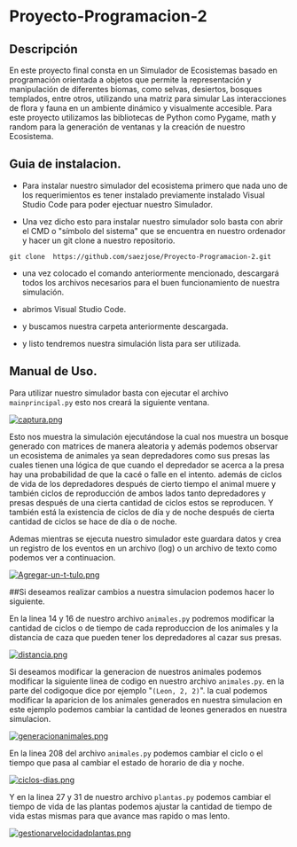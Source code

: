 # Proyecto-Programacion-2 
 
## Descripción

En este proyecto final consta en un Simulador de Ecosistemas basado en programación
orientada a objetos que permite la representación y manipulación de diferentes biomas,
como selvas, desiertos, bosques templados, entre otros, utilizando una matriz para simular
Las interacciones de flora y fauna en un ambiente dinámico y visualmente accesible. Para este proyecto utilizamos las bibliotecas de Python como Pygame, math y random para la generación de ventanas y la creación de nuestro Ecosistema.

## Guia de instalacion. 

- Para instalar nuestro simulador del ecosistema  primero que nada uno de los requerimientos es tener instalado previamente instalado Visual Studio Code para poder ejectuar nuestro Simulador.

- Una vez dicho esto para instalar nuestro simulador solo basta con abrir el CMD o "símbolo del sistema" que se encuentra en nuestro ordenador y hacer un git clone a nuestro repositorio. 


 `git clone  https://github.com/saezjose/Proyecto-Programacion-2.git`    


 - una vez colocado el comando anteriormente mencionado, descargará todos los archivos necesarios para el buen funcionamiento de nuestra simulación.


 - abrimos Visual Studio Code.


 - y buscamos nuestra carpeta anteriormente descargada.


 - y listo tendremos nuestra simulación lista para ser utilizada.
   

## Manual de Uso.

Para utilizar nuestro simulador basta con ejecutar el archivo `mainprincipal.py` esto nos creará la siguiente ventana.

[![captura.png](https://i.postimg.cc/dtz4VXdT/captura.png)](https://postimg.cc/kBvxjTTn)


Esto nos muestra la simulación ejecutándose la cual nos muestra un bosque generado con matrices de manera aleatoria y además podemos observar un ecosistema de animales ya sean depredadores como sus presas las cuales tienen una lógica de que cuando el depredador se acerca a la presa hay una probabilidad de que la cacé o falle en el intento. además de ciclos de vida de los depredadores después de cierto tiempo el animal muere y también ciclos de reproducción de ambos lados tanto depredadores y presas después de una cierta cantidad de ciclos estos se reproducen. Y también está la existencia de ciclos de día y de noche después de cierta cantidad de ciclos se hace de día o de noche.

Ademas mientras se ejecuta nuestro simulador este guardara datos y crea un registro de los
eventos en un archivo (log) o un archivo de texto como podemos ver a continuacion.

[![Agregar-un-t-tulo.png](https://i.postimg.cc/8cPG0cwM/Agregar-un-t-tulo.png)](https://postimg.cc/r0b7d8Bw)


##Si deseamos realizar cambios a nuestra simulacion podemos hacer lo siguiente.

En la linea 14 y 16 de nuestro archivo `animales.py` podremos modificar la cantidad de ciclos o de tiempo de cada reproduccion de los animales y la distancia de caza que pueden tener los depredadores al cazar sus presas.

[![distancia.png](https://i.postimg.cc/Y0C9WMG2/distancia.png)](https://postimg.cc/Vr2myyW2)

Si deseamos modificar la generacion de nuestros animales podemos modificar la siguiente linea de codigo en nuestro archivo `animales.py`. 
en la parte del codigoque dice por ejemplo "`(Leon, 2, 2)`". la cual podemos modificar la aparicion de los animales generados en nuestra simulacion en este ejemplo podemos cambiar la cantidad de leones generados en nuestra simulacion. 

[![generacionanimales.png](https://i.postimg.cc/HnhL0bHV/generacionanimales.png)](https://postimg.cc/tnFypZsj)


En la linea 208 del archivo `animales.py` podemos cambiar el ciclo o el tiempo que pasa al cambiar el estado de horario de dia y noche.

[![ciclos-dias.png](https://i.postimg.cc/pLJLqmfV/ciclos-dias.png)](https://postimg.cc/mPh4r2pK)

Y en la linea 27 y 31 de nuestro archivo `plantas.py` podemos cambiar el tiempo de vida de las plantas podemos ajustar la cantidad de tiempo de vida estas mismas para que avance mas rapido o mas lento.

[![gestionarvelocidadplantas.png](https://i.postimg.cc/RVnmbWB5/gestionarvelocidadplantas.png)](https://postimg.cc/xcYBXT8t)



